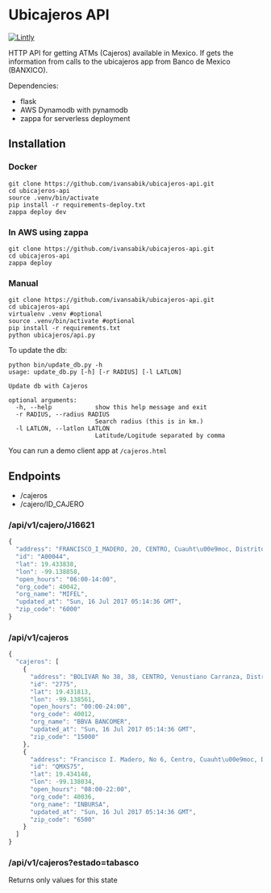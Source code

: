 Ubicajeros API
===========

[![Lintly](https://lintly.com/gh/ivansabik/ubicajeros-api/badge.svg)](https://lintly.com/gh/ivansabik/ubicajeros-api/)

HTTP API for getting ATMs (Cajeros) available in Mexico. If gets the information from calls to the ubicajeros app from Banco de Mexico (BANXICO).

Dependencies:
- flask
- AWS Dynamodb with pynamodb
- zappa for serverless deployment

## Installation

### Docker

```
git clone https://github.com/ivansabik/ubicajeros-api.git
cd ubicajeros-api
source .venv/bin/activate
pip install -r requirements-deploy.txt
zappa deploy dev
```

### In AWS using zappa

```
git clone https://github.com/ivansabik/ubicajeros-api.git
cd ubicajeros-api
zappa deploy
```

### Manual

```
git clone https://github.com/ivansabik/ubicajeros-api.git
cd ubicajeros-api
virtualenv .venv #optional
source .venv/bin/activate #optional
pip install -r requirements.txt
python ubicajeros/api.py
```

To update the db:

```
python bin/update_db.py -h
usage: update_db.py [-h] [-r RADIUS] [-l LATLON]

Update db with Cajeros

optional arguments:
  -h, --help            show this help message and exit
  -r RADIUS, --radius RADIUS
                        Search radius (this is in km.)
  -l LATLON, --latlon LATLON
                        Latitude/Logitude separated by comma
```

You can run a demo client app at `/cajeros.html`

## Endpoints

- /cajeros
- /cajero/ID_CAJERO

### /api/v1/cajero/J16621

```javascript
{
  "address": "FRANCISCO_I_MADERO, 20, CENTRO, Cuauht\u00e9moc, Distrito Federal",
  "id": "A00044",
  "lat": 19.433838,
  "lon": -99.138858,
  "open_hours": "06:00-14:00",
  "org_code": 40042,
  "org_name": "MIFEL",
  "updated_at": "Sun, 16 Jul 2017 05:14:36 GMT",
  "zip_code": "6000"
}
```

### /api/v1/cajeros

```javascript
{
  "cajeros": [
    {
      "address": "BOLIVAR No 38, 38, CENTRO, Venustiano Carranza, Distrito Federal",
      "id": "2775",
      "lat": 19.431813,
      "lon": -99.138561,
      "open_hours": "00:00-24:00",
      "org_code": 40012,
      "org_name": "BBVA BANCOMER",
      "updated_at": "Sun, 16 Jul 2017 05:14:36 GMT",
      "zip_code": "15000"
    },
    {
      "address": "Francisco I. Madero, No 6, Centro, Cuauht\u00e9moc, Distrito Federal",
      "id": "QMXS75",
      "lat": 19.434148,
      "lon": -99.138034,
      "open_hours": "08:00-22:00",
      "org_code": 40036,
      "org_name": "INBURSA",
      "updated_at": "Sun, 16 Jul 2017 05:14:36 GMT",
      "zip_code": "6500"
    }
  ]
}
```

### /api/v1/cajeros?estado=tabasco

Returns only values for this state
